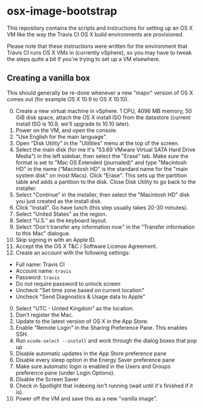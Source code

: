 # osx-image-bootstrap

This repository contains the scripts and instructions for setting up an OS X VM
like the way the Travis CI OS X build environments are provisioned.

Please note that these instructions were written for the environment that Travis
CI runs OS X VMs in (currently vSphere), so you may have to tweak the steps
quite a bit if you're trying to set up a VM elsewhere.

## Creating a vanilla box

This should generally be re-done whenever a new "major" version of OS X comes
out (for example OS X 10.9 to OS X 10.10).

0. Create a new virtual machine in vSphere. 1 CPU, 4096 MB memory, 50 GiB disk
   space, attach the OS X install ISO from the datastore (current install ISO is
   10.9, we'll upgrade to 10.10 later).
0. Power on the VM, and open the console.
0. "Use English for the main language".
0. Open "Disk Utility" in the "Utilities" menu at the top of the screen.
0. Select the main disk (for me it's "53.69 VMware Virtual SATA Hard Drive
   Media") in the left sidebar, then select the "Erase" tab. Make sure the
   format is set to "Mac OS Extended (journaled)" and type "Macintosh HD" in the
   name ("Macintosh HD" is the standard name for the "main system disk" on most
   Macs). Click "Erase". This sets up the partition table and adds a partition
   to the disk. Close Disk Utility to go back to the installer.
0. Select "Continue" in the installer, then select the "Macintosh HD" disk you
   just created as the install disk.
0. Click "Install". Go have lunch (this step usually takes 20-30 minutes).
0. Select "United States" as the region.
0. Select "U.S." as the keyboard layout.
0. Select "Don't transfer any information now" in the "Transfer information to
   this Mac" dialogue.
0. Skip signing in with an Apple ID.
0. Accept the the OS X T&C / Software License Agreement.
0. Create an account with the following settings:
  - Full name: Travis CI
  - Account name: `travis`
  - Password: `travis`
  - Do _not_ require password to unlock screen
  - Uncheck "Set time zone based on current location"
  - Uncheck "Send Diagnostics & Usage data to Apple"
0. Select "UTC - United Kingdom" as the location.
0. Don't register the Mac.
0. Update to the latest version of OS X in the App Store.
0. Enable "Remote Login" in the Sharing Preference Pane. This enables SSH.
0. Run `xcode-select --install` and work through the dialog boxes that pop up
0. Disable automatic updates in the App Store preference pane
0. Disable every sleep option in the Energy Saver preference pane
0. Make sure automatic login is enabled in the Users and Groups preference pane
   (under Login Options).
0. Disable the Screen Saver
0. Check in Spotlight that indexing isn't running (wait until it's finished if
   it is).
0. Power off the VM and save this as a new "vanilla image".
